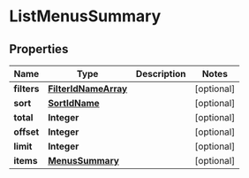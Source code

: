 
# ListMenusSummary

## Properties
Name | Type | Description | Notes
------------ | ------------- | ------------- | -------------
**filters** | [**FilterIdNameArray**](FilterIdNameArray.md) |  |  [optional]
**sort** | [**SortIdName**](SortIdName.md) |  |  [optional]
**total** | **Integer** |  |  [optional]
**offset** | **Integer** |  |  [optional]
**limit** | **Integer** |  |  [optional]
**items** | [**MenusSummary**](MenusSummary.md) |  |  [optional]



